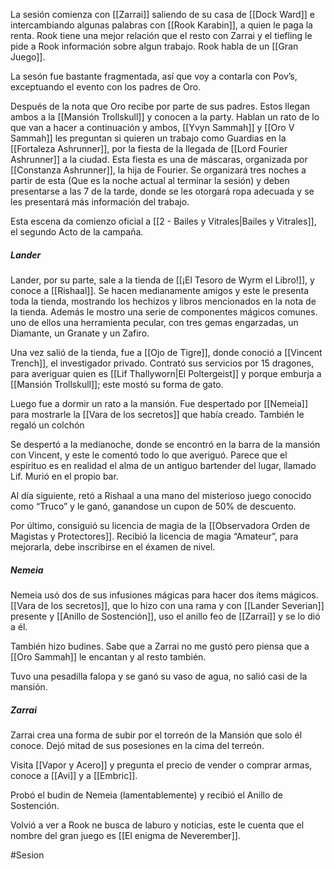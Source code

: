 La sesión comienza con [[Zarrai]] saliendo de su casa de [[Dock Ward]] e intercambiando algunas palabras con [[Rook Karabin]], a quien le paga la renta. Rook tiene una mejor relación que el resto con Zarrai y el tiefling le pide a Rook información sobre algun trabajo. Rook habla de un [[Gran Juego]].

La sesón fue bastante fragmentada, así que voy a contarla con Pov’s, exceptuando el evento con los padres de Oro.

Después de la nota que Oro recibe por parte de sus padres. Estos llegan ambos a la [[Mansión Trollskull]] y conocen a la party. Hablan un rato de lo que van a hacer a continuación y ambos, [[Yvyn Sammah]] y [[Oro V Sammah]] les preguntan si quieren un trabajo como Guardias en la [[Fortaleza Ashrunner]], por la fiesta de la llegada de [[Lord Fourier Ashrunner]] a la ciudad. Esta fiesta es una de máscaras, organizada por [[Constanza Ashrunner]], la hija de Fourier. Se organizará tres noches a partir de esta (Que es la noche actual al terminar la sesión) y deben presentarse a las 7 de la tarde, donde se les otorgará ropa adecuada y se les presentará más información del trabajo.

Esta escena da comienzo oficial a [[2 - Bailes y Vitrales|Bailes y Vitrales]], el segundo Acto de la campaña.

##### Lander
Lander, por su parte, sale a la tienda de [[¡El Tesoro de Wyrm el Libro!]], y conoce a [[Rishaal]]. Se hacen medianamente amigos y este le presenta toda la tienda, mostrando los hechizos y libros mencionados en la nota de la tienda. Además le mostro una serie de componentes mágicos comunes. uno de ellos una herramienta pecular, con tres gemas engarzadas, un Diamante, un Granate y un Zafiro. 

Una vez salió de la tienda, fue a [[Ojo de Tigre]], donde conoció a [[Vincent Trench]], el investigador privado. Contrató sus servicios por 15 dragones, para averiguar quien es [[Lif Thallyworn|El Poltergeist]] y porque emburja a [[Mansión Trollskull]]; este mostó su forma de gato.

Luego fue a dormir un rato a la mansión. Fue despertado por [[Nemeia]] para mostrarle la [[Vara de los secretos]] que había creado. También le regaló un colchón

Se despertó a la medianoche, donde se encontró en la barra de la mansión con Vincent, y este le comentó todo lo que averiguó. Parece que el espírituo es en realidad el alma de un antiguo bartender del lugar, llamado Lif. Murió en el propio bar.

Al día siguiente, retó a Rishaal a una mano del misterioso juego conocido como “Truco” y le ganó, ganandose un cupon de 50% de descuento.

Por último, consiguió su licencia de magia de la  [[Observadora Orden de Magistas y Protectores]]. Recibió la licencia de magia “Amateur”, para mejorarla, debe inscribirse en el éxamen de nivel.

##### Nemeia
Nemeia usó dos de sus infusiones mágicas para hacer dos ítems mágicos. [[Vara de los secretos]], que lo hizo con una rama y con [[Lander Severian]] presente y [[Anillo de Sostención]], uso el anillo feo de [[Zarrai]] y se lo dió a él.

También hizo budines. Sabe que a Zarrai no me gustó pero piensa que a [[Oro Sammah]] le encantan y al resto también.

Tuvo una pesadilla falopa y se ganó su vaso de agua, no salió casi de la mansión.

##### Zarrai
Zarrai crea una forma de subir por el torreón de la Mansión que solo él conoce. Dejó mitad de sus posesiones en la cima del terreón.

Visita [[Vapor y Acero]] y pregunta el precio de vender o comprar armas, conoce a [[Avi]] y a [[Embric]].

Probó el budin de Nemeia (lamentablemente) y recibió el Anillo de Sostención.

Volvió a ver a Rook ne busca de laburo y noticias, este le cuenta que el nombre del gran juego es [[El enigma de Neverember]].




#Sesion 
